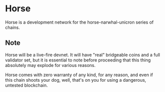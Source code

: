 # Horse

Horse is a development network for the horse-narwhal-unicron series of chains.

## Note

Horse will be a live-fire devnet.   It will have "real" bridgeable coins and a full validator set, but it is essential to note before proceeding that this thing absolutely may explode for various reasons.

Horse comes with zero warranty of any kind, for any reason, and even if this chain shoots your dog, well, that's on you for using a dangerous, untested blockchain.



